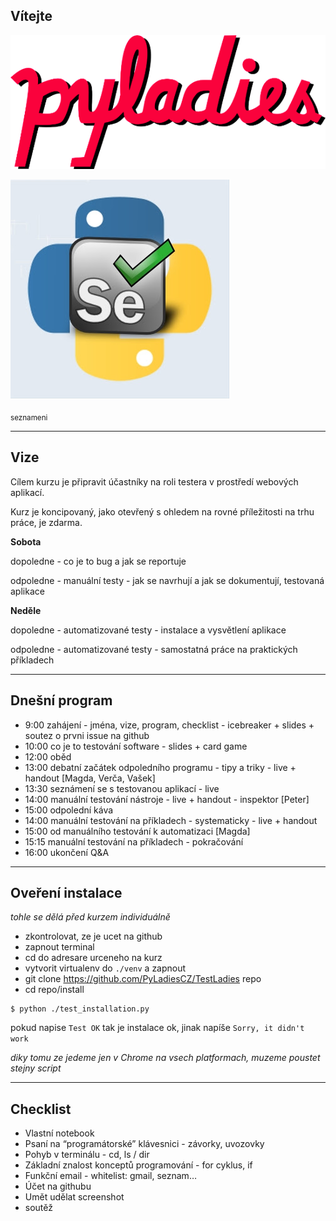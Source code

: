 
Vítejte
-------

![pyladies](01.png)

![testladies](02.jpg)

<sub>seznameni</sub>

************


Vize
----

Cílem kurzu je připravit účastníky na roli testera v prostředí webových aplikací.

Kurz je koncipovaný, jako otevřený s ohledem na rovné příležitosti na trhu práce, je zdarma.


**Sobota**

dopoledne - co je to bug a jak se reportuje

odpoledne - manuální testy - jak se navrhují a jak se dokumentují, testovaná aplikace


**Neděle**

dopoledne - automatizované testy - instalace a vysvětlení aplikace

odpoledne - automatizované testy - samostatná práce na praktických příkladech

************


Dnešní program
--------------

- 9:00 zahájení - jména, vize, program, checklist - icebreaker + slides + soutez o prvni issue na github
- 10:00 co je to testování software - slides + card game
- 12:00 oběd
- 13:00 debatní začátek odpoledního programu - tipy a triky - live + handout [Magda, Verča, Vašek]
- 13:30 seznámení se s testovanou aplikací - live
- 14:00 manuální testování nástroje - live + handout - inspektor [Peter]
- 15:00 odpolední káva
- 14:00 manuální testování na příkladech - systematicky - live + handout
- 15:00 od manuálního testování k automatizaci [Magda]
- 15:15 manuální testování na příkladech - pokračování
- 16:00 ukončení Q&A

************


Oveření instalace
-----------------

_tohle se dělá před kurzem individuálně_

- zkontrolovat, ze je ucet na github
- zapnout terminal
- cd do adresare urceneho na kurz
- vytvorit virtualenv do `./venv` a zapnout
- git clone https://github.com/PyLadiesCZ/TestLadies repo
- cd repo/install

```
$ python ./test_installation.py
```

pokud napise `Test OK` tak je instalace ok, jinak napíše `Sorry, it didn't work`

_diky tomu ze jedeme jen v Chrome na vsech platformach, muzeme poustet stejny script_

************

Checklist
-----------

- Vlastní notebook
- Psaní na “programátorské” klávesnici - závorky, uvozovky
- Pohyb v terminálu - cd, ls / dir
- Základní znalost konceptů programování - for cyklus, if
- Funkční email - whitelist: gmail, seznam…
- Účet na githubu
- Umět udělat screenshot
- soutěž



